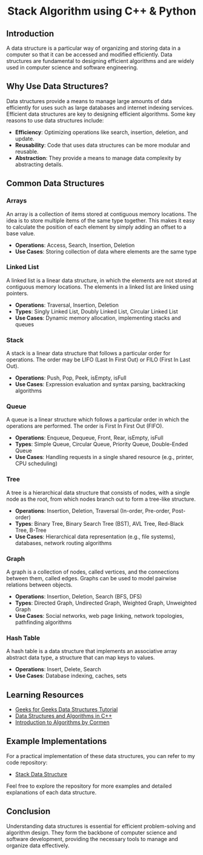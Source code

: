 <h1 align="center">Stack Algorithm  using C++ & Python</h1>


## Introduction

A data structure is a particular way of organizing and storing data in a computer so that it can be accessed and modified efficiently. Data structures are fundamental to designing efficient algorithms and are widely used in computer science and software engineering. 

## Why Use Data Structures?

Data structures provide a means to manage large amounts of data efficiently for uses such as large databases and internet indexing services. Efficient data structures are key to designing efficient algorithms. Some key reasons to use data structures include:

- **Efficiency**: Optimizing operations like search, insertion, deletion, and update.
- **Reusability**: Code that uses data structures can be more modular and reusable.
- **Abstraction**: They provide a means to manage data complexity by abstracting details.

## Common Data Structures

### Arrays

An array is a collection of items stored at contiguous memory locations. The idea is to store multiple items of the same type together. This makes it easy to calculate the position of each element by simply adding an offset to a base value.

- **Operations**: Access, Search, Insertion, Deletion
- **Use Cases**: Storing collection of data where elements are the same type

### Linked List

A linked list is a linear data structure, in which the elements are not stored at contiguous memory locations. The elements in a linked list are linked using pointers.

- **Operations**: Traversal, Insertion, Deletion
- **Types**: Singly Linked List, Doubly Linked List, Circular Linked List
- **Use Cases**: Dynamic memory allocation, implementing stacks and queues

### Stack

A stack is a linear data structure that follows a particular order for operations. The order may be LIFO (Last In First Out) or FILO (First In Last Out).

- **Operations**: Push, Pop, Peek, isEmpty, isFull
- **Use Cases**: Expression evaluation and syntax parsing, backtracking algorithms

### Queue

A queue is a linear structure which follows a particular order in which the operations are performed. The order is First In First Out (FIFO).

- **Operations**: Enqueue, Dequeue, Front, Rear, isEmpty, isFull
- **Types**: Simple Queue, Circular Queue, Priority Queue, Double-Ended Queue
- **Use Cases**: Handling requests in a single shared resource (e.g., printer, CPU scheduling)

### Tree

A tree is a hierarchical data structure that consists of nodes, with a single node as the root, from which nodes branch out to form a tree-like structure.

- **Operations**: Insertion, Deletion, Traversal (In-order, Pre-order, Post-order)
- **Types**: Binary Tree, Binary Search Tree (BST), AVL Tree, Red-Black Tree, B-Tree
- **Use Cases**: Hierarchical data representation (e.g., file systems), databases, network routing algorithms

### Graph

A graph is a collection of nodes, called vertices, and the connections between them, called edges. Graphs can be used to model pairwise relations between objects.

- **Operations**: Insertion, Deletion, Search (BFS, DFS)
- **Types**: Directed Graph, Undirected Graph, Weighted Graph, Unweighted Graph
- **Use Cases**: Social networks, web page linking, network topologies, pathfinding algorithms

### Hash Table

A hash table is a data structure that implements an associative array abstract data type, a structure that can map keys to values.

- **Operations**: Insert, Delete, Search
- **Use Cases**: Database indexing, caches, sets

## Learning Resources

- [Geeks for Geeks Data Structures Tutorial](https://www.geeksforgeeks.org/data-structures/)
- [Data Structures and Algorithms in C++](https://www.cplusplus.com/articles/NhA0RXSz/)
- [Introduction to Algorithms by Cormen](https://mitpress.mit.edu/books/introduction-algorithms)

## Example Implementations

For a practical implementation of these data structures, you can refer to my code repository:

- [Stack Data Structure](https://github.com/mdsujan-mridha/DSA/tree/main/Stack)

Feel free to explore the repository for more examples and detailed explanations of each data structure.

## Conclusion

Understanding data structures is essential for efficient problem-solving and algorithm design. They form the backbone of computer science and software development, providing the necessary tools to manage and organize data effectively.



